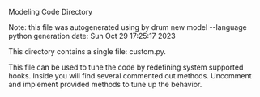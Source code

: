 Modeling Code Directory

Note: this file was autogenerated using by drum new model --language python
      generation date: Sun Oct 29 17:25:17 2023

This directory contains a single file: custom.py.

This file can be used to tune the code by redefining system supported hooks.
Inside you will find several commented out methods.
Uncomment and implement provided methods to tune up the behavior.
